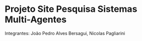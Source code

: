 # Projeto Site Pesquisa Sistemas Multi-Agentes


Integrantes: João Pedro Alves Bersagui, Nicolas Pagliarini